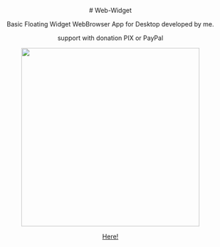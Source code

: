 <p align="center"># Web-Widget</p>
<p align="center">Basic Floating Widget WebBrowser App for Desktop developed by me.</p>

<p align="center">support with donation PIX or PayPal</p>

<p align="center"><img src="https://drive.google.com/uc?export=download&id=1Ub50g1BFW-3XdkR5zqHO_zQOUpovi6CK" data-canonical-src="https://www.paypal.com/donate/?hosted_button_id=9TPZ7FWPZ95F8" width="400" height="400" /></p>
<p align="center"><a href="https://www.paypal.com/donate/?hosted_button_id=9TPZ7FWPZ95F8">Here!</a></p>
